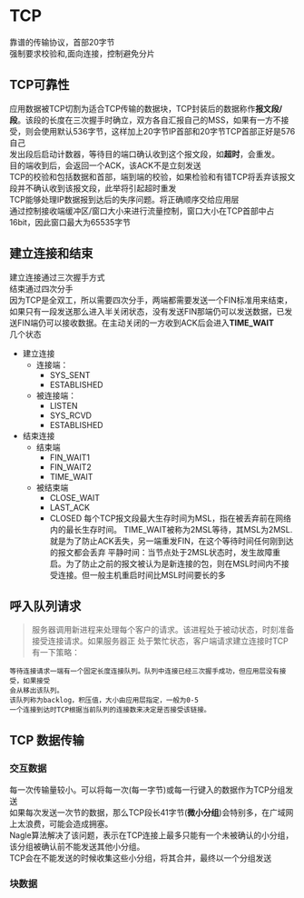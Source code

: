 # TCP
靠谱的传输协议，首部20字节<br>
强制要求校验和,面向连接，控制避免分片
## TCP可靠性
应用数据被TCP切割为适合TCP传输的数据块，TCP封装后的数据称作**报文段/段**。该段的长度在三次握手时确立，双方各自汇报自己的MSS，如果有一方不接受，则会使用默认536字节，这样加上20字节IP首部和20字节TCP首部正好是576自己<br>
发出段后启动计数器，等待目的端口确认收到这个报文段，如**超时**，会重发。<br>
目的端收到后，会返回一个ACK，该ACK不是立刻发送<br>
TCP的校验和包括数据和首部，端到端的校验，如果检验和有错TCP将丢弃该报文段并不确认收到该报文段，此举将引起超时重发<br>
TCP能够处理IP数据报到达后的失序问题。将正确顺序交给应用层<br>
通过控制接收端缓冲区/窗口大小来进行流量控制，窗口大小在TCP首部中占16bit，因此窗口最大为65535字节<br>
## 建立连接和结束
建立连接通过三次握手方式<br>
结束通过四次分手<br>
因为TCP是全双工，所以需要四次分手，两端都需要发送一个FIN标准用来结束，如果只有一段发送那么进入半关闭状态，没有发送FIN那端仍可以发送数据，已发送FIN端仍可以接收数据。在主动关闭的一方收到ACK后会进入**TIME_WAIT**<br>
几个状态
- 建立连接
  - 连接端：
    - SYS_SENT
    - ESTABLISHED
  - 被连接端：
    - LISTEN
    - SYS_RCVD
    - ESTABLISHED
- 结束连接
  - 结束端
    - FIN_WAIT1
    - FIN_WAIT2
    - TIME_WAIT
  - 被结束端
    - CLOSE_WAIT
    - LAST_ACK
    - CLOSED
每个TCP报文段最大生存时间为MSL，指在被丢弃前在网络内的最长生存时间。
TIME_WAIT被称为2MSL等待，其MSL为2MSL.就是为了防止ACK丢失，另一端重发FIN，在这个等待时间任何刚到达的报文都会丢弃
平静时间：当节点处于2MSL状态时，发生故障重启。为了防止之前的报文被认为是新连接的包，则在MSL时间内不接受连接。但一般主机重启时间比MSL时间要长的多

##  呼入队列请求
> 服务器调用新进程来处理每个客户的请求。该进程处于被动状态，时刻准备接受连接请求。如果服务器正
处于繁忙状态，客户端请求建立连接时TCP有一下策略：
```
等待连接请求一端有一个固定长度连接队列。队列中连接已经三次握手成功，但应用层没有接受，如果接受
会从移出该队列。
该队列称为backlog，积压值，大小由应用层指定，一般为0-5
一个连接到达时TCP根据当前队列的连接数来决定是否接受该链接。
```
## TCP 数据传输
### 交互数据
每一次传输量较小。可以将每一次(每一字节)或每一行键入的数据作为TCP分组发送<br>
如果每次发送一次节的数据，那么TCP段长41字节(**微小分组**)会特别多，在广域网上太浪费，可能会造成拥塞。<br>Nagle算法解决了该问题，表示在TCP连接上最多只能有一个未被确认的小分组，该分组被确认前不能发送其他小分组。<br>TCP会在不能发送的时候收集这些小分组，将其合并，最终以一个分组发送
### 块数据
